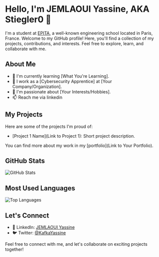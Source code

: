 # Hello, I'm JEMLAOUI Yassine, AKA Stiegler0 👋

I'm a student at [EPITA](https://www.epita.fr/), a well-known engineering school located in Paris, France. Welcome to my GitHub profile! Here, you'll find a collection of my projects, contributions, and interests. Feel free to explore, learn, and collaborate with me.
## About Me

- 🌱 I'm currently learning [What You're Learning].
- 💼 I work as a [Cybersecurity Apprentice] at [Your Company/Organization].
- 🔭 I'm passionate about [Your Interests/Hobbies].
- 📫 Reach me via linkedin


## My Projects

Here are some of the projects I'm proud of:

- [Project 1 Name](Link to Project 1): Short project description.


You can find more about my work in my [portfolio](Link to Your Portfolio).

## GitHub Stats

![GitHub Stats](https://github-readme-stats.vercel.app/api?username=Stiegler0&show_icons=true&theme=dark)

## Most Used Languages

![Top Languages](https://github-readme-stats.vercel.app/api/top-langs/?username=your-username&layout=compact&theme=dark)

## Let's Connect
- 💼 LinkedIn: [JEMLAOUI Yassine](https://www.linkedin.com/in/yassine-jemlaoui-a4bb8b202/)
- 🐦 Twitter: [@KafkaYassine](https://twitter.com/KafkaYassine)

Feel free to connect with me, and let's collaborate on exciting projects together!

<!-- Add more sections and personalize further as needed -->
